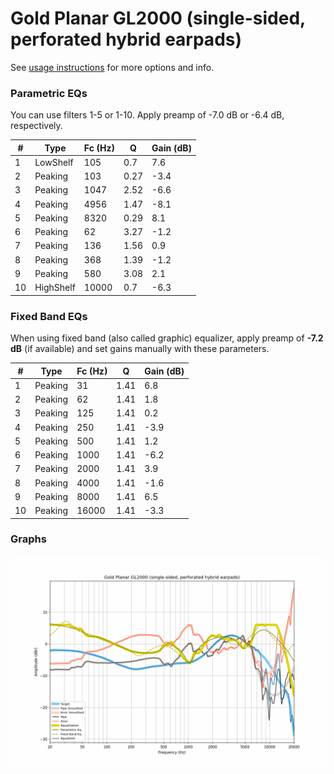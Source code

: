 # Gold Planar GL2000 (single-sided, perforated hybrid earpads)
See [usage instructions](https://github.com/jaakkopasanen/AutoEq#usage) for more options and info.

### Parametric EQs
You can use filters 1-5 or 1-10. Apply preamp of -7.0 dB or -6.4 dB, respectively.

|   # | Type      |   Fc (Hz) |    Q |   Gain (dB) |
|-----|-----------|-----------|------|-------------|
|   1 | LowShelf  |       105 | 0.7  |         7.6 |
|   2 | Peaking   |       103 | 0.27 |        -3.4 |
|   3 | Peaking   |      1047 | 2.52 |        -6.6 |
|   4 | Peaking   |      4956 | 1.47 |        -8.1 |
|   5 | Peaking   |      8320 | 0.29 |         8.1 |
|   6 | Peaking   |        62 | 3.27 |        -1.2 |
|   7 | Peaking   |       136 | 1.56 |         0.9 |
|   8 | Peaking   |       368 | 1.39 |        -1.2 |
|   9 | Peaking   |       580 | 3.08 |         2.1 |
|  10 | HighShelf |     10000 | 0.7  |        -6.3 |

### Fixed Band EQs
When using fixed band (also called graphic) equalizer, apply preamp of **-7.2 dB** (if available) and set gains manually with these parameters.

|   # | Type    |   Fc (Hz) |    Q |   Gain (dB) |
|-----|---------|-----------|------|-------------|
|   1 | Peaking |        31 | 1.41 |         6.8 |
|   2 | Peaking |        62 | 1.41 |         1.8 |
|   3 | Peaking |       125 | 1.41 |         0.2 |
|   4 | Peaking |       250 | 1.41 |        -3.9 |
|   5 | Peaking |       500 | 1.41 |         1.2 |
|   6 | Peaking |      1000 | 1.41 |        -6.2 |
|   7 | Peaking |      2000 | 1.41 |         3.9 |
|   8 | Peaking |      4000 | 1.41 |        -1.6 |
|   9 | Peaking |      8000 | 1.41 |         6.5 |
|  10 | Peaking |     16000 | 1.41 |        -3.3 |

### Graphs
![](./Gold%20Planar%20GL2000%20(single-sided,%20perforated%20hybrid%20earpads).png)

